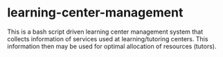 # learning-center-management
This is a bash script driven learning center management system that collects information of services used at learning/tutoring centers.  This information then may be used for optimal allocation of resources (tutors).
